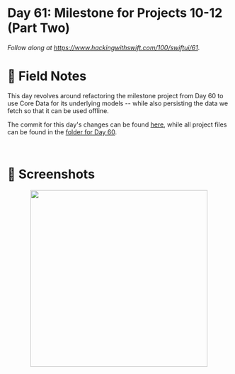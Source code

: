 # Day 61: Milestone for Projects 10-12 (Part Two)

_Follow along at https://www.hackingwithswift.com/100/swiftui/61_.


# 📒 Field Notes

This day revolves around refactoring the milestone project from Day 60 to use Core Data for its underlying models -- while also persisting the data we fetch so that it can be used offline.

The commit for this day's changes can be found [here](https://github.com/CypherPoet/100-days-of-swiftui/commit/46f3a93100bb805a563d155fceab62bae059eeaa), while all project files can be found in the [folder for Day 60](../day-060/).


</br>


# 📸 Screenshots


<div style="text-align: center;">
  <img src="../day-060/Project/SpaceXPayloadStats/Screenshots/day-60-recording-1.gif" width="400px"/>
</div>
